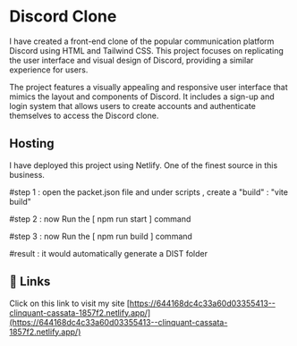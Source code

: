 
# Discord Clone

I have created a front-end clone of the popular communication platform Discord using HTML and Tailwind CSS. This project focuses on replicating the user interface and visual design of Discord, providing a similar experience for users.

The project features a visually appealing and responsive user interface that mimics the layout and components of Discord. It includes a sign-up and login system that allows users to create accounts and authenticate themselves to access the Discord clone.




## Hosting
I have deployed this project using Netlify. One of the finest source in this business.

#step 1 : 
open the packet.json file and under scripts , create a "build" : "vite build"

#step 2 :
now Run the [ npm run start ] command

#step 3 :
now Run the [ npm run build ] command

#result :
it would automatically generate a DIST folder







## 🔗 Links
Click on this link to visit my site
[https://644168dc4c33a60d03355413--clinquant-cassata-1857f2.netlify.app/](https://644168dc4c33a60d03355413--clinquant-cassata-1857f2.netlify.app/)



